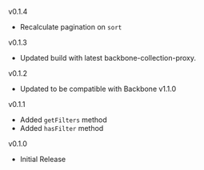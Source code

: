 v0.1.4

* Recalculate pagination on `sort`

v0.1.3

* Updated build with latest backbone-collection-proxy.

v0.1.2

* Updated to be compatible with Backbone v1.1.0

v0.1.1

* Added `getFilters` method
* Added `hasFilter` method

v0.1.0

* Initial Release

